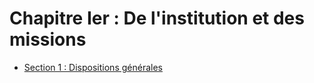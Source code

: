 # Chapitre Ier   :  De l'institution et des missions

- [Section 1  :   Dispositions générales](section-1)

